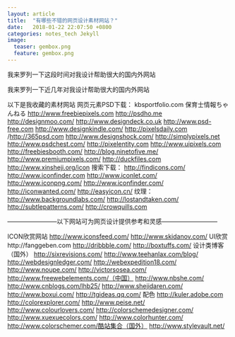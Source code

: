```yaml
---
layout: article
title:  "有哪些不错的网页设计素材网站？"
date:   2018-01-22 22:07:50 +0800
categories: notes_tech Jekyll
image:
  teaser: gembox.png
  feature: gembox.png
---
```

我来罗列一下这段时间对我设计帮助很大的国内外网站

我来罗列一下近几年对我设计帮助很大的国内外网站

以下是我收藏的素材网站
网页元素PSD下载：
kbsportfolio.com
保育士情報ちゃんねる
http://www.freebiepixels.com
http://psdho.me
http://designmoo.com/
http://www.designdeck.co.uk
http://www.psd-free.com
http://www.designkindle.com/
http://pixelsdaily.com
/http://365psd.com
http://www.designshock.com/
http://simplypixels.net
http://www.psdchest.com/
http://pixelentity.com
http://www.uipixels.com
http://freebiesbooth.com/
http://blog.ninetofive.me/
http://www.premiumpixels.com/
http://duckfiles.com
http://www.xinsheji.org/icon
搜索下载：
http://findicons.com/
http://www.iconfinder.com
http://www.iconlet.com/
http://www.iconpng.com/
http://www.iconfinder.com/
http://iconwanted.com/
http://easyicon.cn/
纹理：
http://www.backgroundlabs.com/
http://lostandtaken.com/
http://subtlepatterns.com/
http://crowquills.com

————————以下网站可为网页设计提供参考和灵感—————————

ICON欣赏网站
http://www.iconsfeed.com/
http://www.skidanov.com/
UI欣赏http://fanggeben.com
http://dribbble.com/
http://boxtuffs.com/
设计类博客（国外）
http://sixrevisions.com/
http://www.teehanlax.com/blog/
http://webdesignledger.com/
http://webexpedition18.com/
http://www.noupe.com/
http://victorsosea.com/
http://www.freewebelements.com/（中国）
http://www.nbshe.com/
http://www.cnblogs.com/lhb25/
http://www.shejidaren.com/
http://www.boxui.com/
http://tgideas.qq.com/
配色
http://kuler.adobe.com
http://colorexplorer.com/
http://www.peise.net/
http://www.colourlovers.com/
http://colorschemedesigner.com/
http://www.xuexuecolors.com/
http://www.colorhunter.com/
http://www.colorschemer.com/酷站集合（国外）
http://www.stylevault.net/
